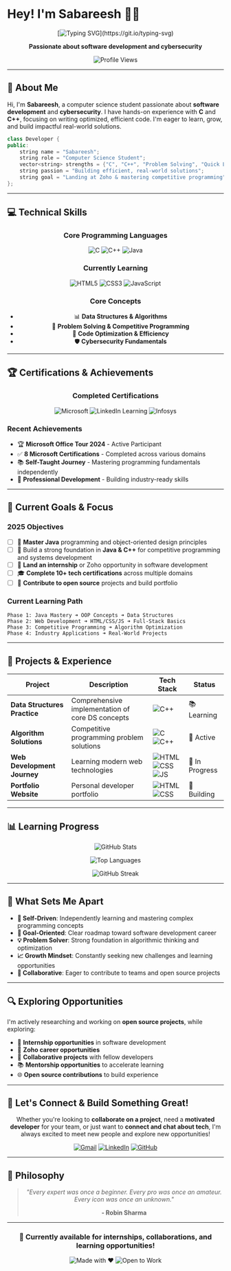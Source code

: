 # Hey! I'm **Sabareesh** 👨‍💻

<div align="center">
  
  [![Typing SVG](https://readme-typing-svg.demolab.com?font=Fira+Code&size=22&duration=3000&pause=1000&color=00D4FF&center=true&vCenter=true&width=600&lines=Self-Taught+Developer;Computer+Science+Student;Problem+Solver;Always+Learning!)](https://git.io/typing-svg)
  
  **Passionate about software development and cybersecurity**
  
  ![Profile Views](https://komarev.com/ghpvc/?username=Frozen-47&label=Profile%20views&color=0e75b6&style=flat)
  
</div>

---

## 🎯 About Me

Hi, I'm **Sabareesh**, a computer science student passionate about **software development** and **cybersecurity**. I have hands-on experience with **C** and **C++**, focusing on writing optimized, efficient code. I'm eager to learn, grow, and build impactful real-world solutions.

```cpp
class Developer {
public:
    string name = "Sabareesh";
    string role = "Computer Science Student";
    vector<string> strengths = {"C", "C++", "Problem Solving", "Quick Learner"};
    string passion = "Building efficient, real-world solutions";
    string goal = "Landing at Zoho & mastering competitive programming";
};
```

---

## 💻 Technical Skills

<div align="center">

### **Core Programming Languages**
![C](https://img.shields.io/badge/C-00599C?style=for-the-badge&logo=c&logoColor=white)
![C++](https://img.shields.io/badge/C++-00599C?style=for-the-badge&logo=c%2B%2B&logoColor=white)
![Java](https://img.shields.io/badge/Java-ED8B00?style=for-the-badge&logo=java&logoColor=white)

### **Currently Learning**
![HTML5](https://img.shields.io/badge/HTML5-E34F26?style=for-the-badge&logo=html5&logoColor=white)
![CSS3](https://img.shields.io/badge/CSS3-1572B6?style=for-the-badge&logo=css3&logoColor=white)
![JavaScript](https://img.shields.io/badge/JavaScript-F7DF1E?style=for-the-badge&logo=javascript&logoColor=black)

### **Core Concepts**
- 📊 **Data Structures & Algorithms**
- 🧩 **Problem Solving & Competitive Programming**
- 🔧 **Code Optimization & Efficiency**
- 🛡️ **Cybersecurity Fundamentals**

</div>

---

## 🏆 Certifications & Achievements

<div align="center">

### **Completed Certifications**
![Microsoft](https://img.shields.io/badge/Microsoft-0078D4?style=for-the-badge&logo=microsoft&logoColor=white)
![LinkedIn Learning](https://img.shields.io/badge/LinkedIn_Learning-0077B5?style=for-the-badge&logo=linkedin&logoColor=white)
![Infosys](https://img.shields.io/badge/Infosys-0073E6?style=for-the-badge&logo=infosys&logoColor=white)

</div>

### **Recent Achievements**
- 🏆 **Microsoft Office Tour 2024** - Active Participant
- ✅ **8 Microsoft Certifications** - Completed across various domains
- 📚 **Self-Taught Journey** - Mastering programming fundamentals independently
- 💼 **Professional Development** - Building industry-ready skills

---

## 🎯 Current Goals & Focus

### **2025 Objectives**
- [ ] 📌 **Master Java** programming and object-oriented design principles
- [ ] 🎯 Build a strong foundation in **Java & C++** for competitive programming and systems development  
- [ ] 🚀 **Land an internship** or Zoho opportunity in software development
- [ ] 🎓 **Complete 10+ tech certifications** across multiple domains
- [ ] 🔧 **Contribute to open source** projects and build portfolio

### **Current Learning Path**
```
Phase 1: Java Mastery ➜ OOP Concepts ➜ Data Structures
Phase 2: Web Development ➜ HTML/CSS/JS ➜ Full-Stack Basics  
Phase 3: Competitive Programming ➜ Algorithm Optimization
Phase 4: Industry Applications ➜ Real-World Projects
```

---

## 💼 Projects & Experience

| Project | Description | Tech Stack | Status |
|---------|-------------|------------|---------|
| **Data Structures Practice** | Comprehensive implementation of core DS concepts | ![C++](https://img.shields.io/badge/C++-00599C?style=flat-square&logo=c%2B%2B) | 📚 Learning |
| **Algorithm Solutions** | Competitive programming problem solutions | ![C](https://img.shields.io/badge/C-00599C?style=flat-square&logo=c) ![C++](https://img.shields.io/badge/C++-00599C?style=flat-square&logo=c%2B%2B) | 🚧 Active |
| **Web Development Journey** | Learning modern web technologies | ![HTML](https://img.shields.io/badge/HTML-E34F26?style=flat-square&logo=html5) ![CSS](https://img.shields.io/badge/CSS-1572B6?style=flat-square&logo=css3) ![JS](https://img.shields.io/badge/JS-F7DF1E?style=flat-square&logo=javascript) | 📖 In Progress |
| **Portfolio Website** | Personal developer portfolio | ![HTML](https://img.shields.io/badge/HTML-E34F26?style=flat-square&logo=html5) ![CSS](https://img.shields.io/badge/CSS-1572B6?style=flat-square&logo=css3) | 🎨 Building |

---

## 📊 Learning Progress

<div align="center">
  
  ![GitHub Stats](https://github-readme-stats.vercel.app/api?username=Frozen-47&show_icons=true&theme=radical&hide_border=true&include_all_commits=true)
  
  ![Top Languages](https://github-readme-stats.vercel.app/api/top-langs/?username=Frozen-47&layout=compact&theme=radical&hide_border=true)
  
  ![GitHub Streak](https://github-readme-streak-stats.herokuapp.com/?user=Frozen-47&theme=radical&hide_border=true)
  
</div>

---

## 🌟 What Sets Me Apart

- **🚀 Self-Driven**: Independently learning and mastering complex programming concepts
- **🎯 Goal-Oriented**: Clear roadmap toward software development career
- **💡 Problem Solver**: Strong foundation in algorithmic thinking and optimization
- **📈 Growth Mindset**: Constantly seeking new challenges and learning opportunities
- **🤝 Collaborative**: Eager to contribute to teams and open source projects

---

## 🔍 Exploring Opportunities

I'm actively researching and working on **open source projects**, while exploring:

- 💼 **Internship opportunities** in software development
- 🏢 **Zoho career opportunities** 
- 🤝 **Collaborative projects** with fellow developers
- 📚 **Mentorship opportunities** to accelerate learning
- 🌐 **Open source contributions** to build experience

---

## 🤝 Let's Connect & Build Something Great!

<div align="center">

Whether you're looking to **collaborate on a project**, need a **motivated developer** for your team, or just want to **connect and chat about tech**, I'm always excited to meet new people and explore new opportunities!

[![Gmail](https://img.shields.io/badge/Gmail-D14836?style=for-the-badge&logo=gmail&logoColor=white)](mailto:sabareeshgm47@gmail.com)
[![LinkedIn](https://img.shields.io/badge/LinkedIn-0077B5?style=for-the-badge&logo=linkedin&logoColor=white)](https://linkedin.com/in/sabareesh-gm)
[![GitHub](https://img.shields.io/badge/GitHub-100000?style=for-the-badge&logo=github&logoColor=white)](https://github.com/Frozen-47)

</div>

---

## 💭 Philosophy

<div align="center">
  
> *"Every expert was once a beginner. Every pro was once an amateur. Every icon was once an unknown."*
>
> **- Robin Sharma**

</div>

---

<div align="center">
  
  ### 🌱 Currently available for internships, collaborations, and learning opportunities!
  
  ![Made with ❤️](https://img.shields.io/badge/Made%20with-❤️%20and%20Code-red.svg)
  ![Open to Work](https://img.shields.io/badge/Open%20to-Work-green.svg)
  
</div>

